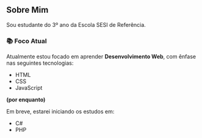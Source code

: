 ## Sobre Mim

Sou estudante do 3º ano da Escola SESI de Referência.

### 📚 Foco Atual

Atualmente estou focado em aprender **Desenvolvimento Web**, com ênfase nas seguintes tecnologias:

- HTML  
- CSS  
- JavaScript  

**(por enquanto)**

Em breve, estarei iniciando os estudos em:

- C#  
- PHP
